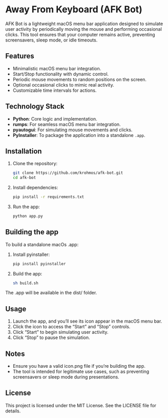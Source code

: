 # Away From Keyboard (AFK Bot)

AFK Bot is a lightweight macOS menu bar application designed to simulate user activity by periodically moving the mouse and performing occasional clicks. This tool ensures that your computer remains active, preventing screensavers, sleep mode, or idle timeouts.

## Features
- Minimalistic macOS menu bar integration.
- Start/Stop functionality with dynamic control.
- Periodic mouse movements to random positions on the screen.
- Optional occasional clicks to mimic real activity.
- Customizable time intervals for actions.

## Technology Stack
- **Python**: Core logic and implementation.
- **rumps**: For seamless macOS menu bar integration.
- **pyautogui**: For simulating mouse movements and clicks.
- **PyInstaller**: To package the application into a standalone `.app`.

## Installation
1. Clone the repository:
   ```bash
   git clone https://github.com/krohmos/afk-bot.git
   cd afk-bot
   ```
1. Install dependencies:
   ```bash
   pip install -r requirements.txt
   ```
1. Run the app:
   ```bash
   python app.py
   ```

## Building the app
To build a standalone macOs .app:
1. Install pyinstaller:
   ```bash
   pip install pyinstaller
   ```
1. Build the app:
   ```bash
   sh build.sh
   ```
The .app will be available in the dist/ folder.

## Usage
1.	Launch the app, and you’ll see its icon appear in the macOS menu bar.
1.	Click the icon to access the “Start” and “Stop” controls.
1.	Click “Start” to begin simulating user activity.
1.	Click “Stop” to pause the simulation.

## Notes
- Ensure you have a valid icon.png file if you’re building the app.
- The tool is intended for legitimate use cases, such as preventing screensavers or sleep mode during presentations.

## License

This project is licensed under the MIT License. See the LICENSE file for details.
   
